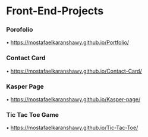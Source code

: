 # Front-End-Projects

### Porofolio
• https://mostafaelkaranshawy.github.io/Portfolio/

### Contact Card
• https://mostafaelkaranshawy.github.io/Contact-Card/

### Kasper Page
• https://mostafaelkaranshawy.github.io/Kasper-page/

### Tic Tac Toe Game
• https://mostafaelkaranshawy.github.io/Tic-Tac-Toe/
